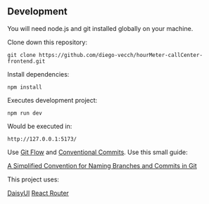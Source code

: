 ## Development

You will need node.js and git installed globally on your machine.

Clone down this repository:

`git clone https://github.com/diego-vecch/hourMeter-callCenter-frontend.git`

Install dependencies:

`npm install`

Executes development project:

`npm run dev`

Would be executed in:

`http://127.0.0.1:5173/`

Use [Git Flow](http://https://www.atlassian.com/git/tutorials/comparing-workflows/gitflow-workflow "Git Flow") and [Conventional Commits](http://https://www.conventionalcommits.org/en/v1.0.0/#summary "Conventional Commits"). Use this small guide:

[A Simplified Convention for Naming Branches and Commits in Git](http://https://dev.to/varbsan/a-simplified-convention-for-naming-branches-and-commits-in-git-il4 "A Simplified Convention for Naming Branches and Commits in Git")

This project uses:

[DaisyUI](http://https://daisyui.com/ "DaisyUI")
[React Router](http://https://reactrouter.com/en/main "React Router")